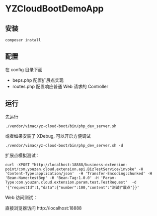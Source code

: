 # YZCloudBootDemoApp

## 安装

`composer install`

## 配置

在 config 目录下面

* beps.php 配置扩展点实现
* routes.php 配置响应普通 Web 请求的 Controller

## 运行

先运行

`./vendor/vimac/yz-cloud-boot/bin/php_dev_server.sh`

或者如果安装了 XDebug, 可以开启方便调试

`./vendor/vimac/yz-cloud-boot/bin/php_dev_server.sh -d`

扩展点模拟测试：

`curl -XPOST "http://localhost:18888/business-extension-point/com.youzan.cloud.extension.api.BizTestService/invoke" -H 'Content-Type:application/json'  -H 'Transfer-Encoding:chunked' -H 'Bean-Name:testBep' -H 'Bean-Tag:1.0.0' -H 'Param-Type:com.youzan.cloud.extension.param.test.TestRequest'  -d '{"requestId":1,"data":{"number":100,"content":"测试扩展点"}}'`

Web 访问测试：

直接浏览器访问 http://localhost:18888
